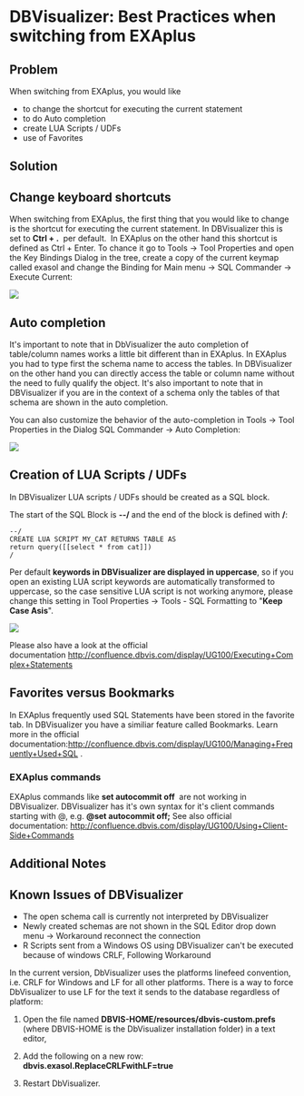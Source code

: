 # DBVisualizer: Best Practices when switching from EXAplus 
## Problem

When switching from EXAplus, you would like

* to change the shortcut for executing the current statement 
* to do Auto completion
* create LUA Scripts / UDFs
* use of Favorites

## Solution

## Change keyboard shortcuts

When switching from EXAplus, the first thing that you would like to change is the shortcut for executing the current statement. In DBVisualizer this is set to **Ctrl + .**  per default.  In EXAplus on the other hand this shortcut is defined as Ctrl + Enter. To chance it go to Tools -> Tool Properties and open the Key Bindings Dialog in the tree, create a copy of the current keymap called exasol and change the Binding for Main menu -> SQL Commander -> Execute Current:

![](images/image-2018-07-09-09-27-51-989.png)

## Auto completion

It's important to note that in DbVisualizer the auto completion of table/column names works a little bit different than in EXAplus. In EXAplus you had to type first the schema name to access the tables. In DBVisualizer on the other hand you can directly access the table or column name without the need to fully qualify the object. It's also important to note that in DBVisualizer if you are in the context of a schema only the tables of that schema are shown in the auto completion.

You can also customize the behavior of the auto-completion in Tools -> Tool Properties in the Dialog SQL Commander -> Auto Completion:

![](images/image-2018-07-09-09-31-27-731.png)

## Creation of LUA Scripts / UDFs

In DBVisualizer LUA scripts / UDFs should be created as a SQL block.

The start of the SQL Block is **--/** and the end of the block is defined with **/**:


```"code-java"
--/ 
CREATE LUA SCRIPT MY_CAT RETURNS TABLE AS  
return query([[select * from cat]])  
/
```
Per default **keywords in DBVisualizer are displayed in uppercase**, so if you open an existing LUA script keywords are automatically transformed to uppercase, so the case sensitive LUA script is not working anymore, please change this setting in Tool Properties -> Tools - SQL Formatting to "**Keep Case Asis**".

![](images/image-2018-07-10-09-42-23-824.png)

Please also have a look at the official documentation <http://confluence.dbvis.com/display/UG100/Executing+Complex+Statements>

## Favorites versus Bookmarks

In EXAplus frequently used SQL Statements have been stored in the favorite tab. In DBVisualizer you have a similiar feature called Bookmarks. Learn more in the official documentation:<http://confluence.dbvis.com/display/UG100/Managing+Frequently+Used+SQL> .

### EXAplus commands

EXAplus commands like **set autocommit off**  are not working in DBVisualizer. DBVisualizer has it's own syntax for it's client commands starting with @, e.g. **@set autocommit off;** See also official documentation: <http://confluence.dbvis.com/display/UG100/Using+Client-Side+Commands> 

## Additional Notes

## Known Issues of DBVisualizer

* The open schema call is currently not interpreted by DBVisualizer
* Newly created schemas are not shown in the SQL Editor drop down menu -> Workaround reconnect the connection
* R Scripts sent from a Windows OS using DBVisualizer can't be executed because of windows CRLF, Following Workaround

In the current version, DbVisualizer uses the platforms linefeed convention, i.e. CRLF for Windows and LF for all other platforms. There is a way to force DbVisualizer to use LF for the text it sends to the database regardless of platform:

1) Open the file named **DBVIS-HOME/resources/dbvis-custom.prefs** (where DBVIS-HOME is the DbVisualizer installation folder) in a text editor,

2) Add the following on a new row: **dbvis.exasol.ReplaceCRLFwithLF=true**

3) Restart DbVisualizer. 

